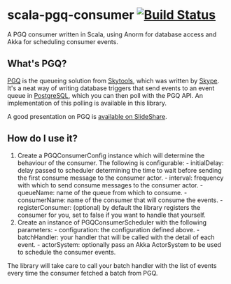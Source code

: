 scala-pgq-consumer [![Build Status](https://travis-ci.org/BrandwatchLtd/pgq-consumer.svg)](https://travis-ci.org/BrandwatchLtd/pgq-consumer)
============

A PGQ consumer written in Scala, using Anorm for database access and Akka for scheduling consumer events.

What's PGQ?
-----------

[PGQ](https://wiki.postgresql.org/wiki/PGQ_Tutorial) is the queueing solution from [Skytools](https://wiki.postgresql.org/wiki/Skytools), which was written by [Skype](http://www.skype.com/en/). It's a neat way of writing database triggers that send events to an event queue in [PostgreSQL](http://www.postgresql.org/), which you can then poll with the PGQ API. An implementation of this polling is available in this library. 

A good presentation on PGQ is [available on SlideShare](http://www.slideshare.net/adorepump/skytools-pgq-queues-and-applications).

How do I use it?
----------------

  1. Create a PGQConsumerConfig instance which will determine the behaviour of the consumer. The following is configurable:
    - initialDelay: delay passed to scheduler determining the time to wait before sending the first consume message to the consumer actor.
    - interval: frequency with which to send consume messages to the consumer actor.
    - queueName: name of the queue from which to consume.
    - consumerName: name of the consumer that will consume the events.
    - registerConsumer: (optional) by default the library registers the consumer for you, set to false if you want to handle that yourself.
  2. Create an instance of PGQConsumerScheduler with the following parameters:
    - configuration: the configuration defined above.
    - batchHandler: your handler that will be called with the detail of each event.
    - actorSystem: optionally pass an Akka ActorSystem to be used to schedule the consumer events.
  
The library will take care to call your batch handler with the list of events every time the consumer fetched a batch from PGQ.
